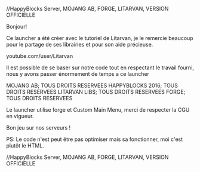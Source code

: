 //HappyBlocks Server, MOJANG AB, FORGE, LITARVAN, VERSION OFFICIELLE

Bonjour!

Ce launcher a été créer avec le tutoriel de Litarvan, je le remercie beaucoup pour le partage de ses librairies et pour son aide précieuse.

youtube.com/user/Litarvan

Il est possible de se baser sur notre code tout en respectant le travail fourni, nous y avons passer énormement de temps a ce launcher


MOJANG AB; TOUS DROITS RESERVEES
HAPPYBLOCKS 2016; TOUS DROITS RESERVEES
LITARVAN LIBS; TOUS DROITS RESERVEES
FORGE; TOUS DROITS RESERVEES

Le launcher utilise forge et Custom Main Menu, merci de respecter la CGU en vigueur.

Bon jeu sur nos serveurs !

PS: Le code n'est peut être pas optimiser mais sa fonctionner, moi c'est plutôt le HTML.

//HappyBlocks Server, MOJANG AB, FORGE, LITARVAN, VERSION OFFICIELLE

